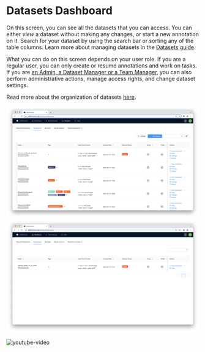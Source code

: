# Datasets Dashboard

On this screen, you can see all the datasets that you can access. 
You can either _view_ a dataset without making any changes, or start a new annotation on it.
Search for your dataset by using the search bar or sorting any of the table columns.
Learn more about managing datasets in the [Datasets guide](../datasets/index.md).

What you can do on this screen depends on your user role. 
If you are a regular user, you can only create or resume annotations and work on tasks. 
If you are [an Admin, a Dataset Manager or a Team Manager](../users/access_rights.md), you can also perform administrative actions, manage access rights, and change dataset settings.

Read more about the organization of datasets [here](../datasets/organization.md).

![Dashboard for Team Managers or Admins with access to dataset settings and additional administration actions.](../images/dashboard_datasets.jpeg)
![Dashboard for Regular Users](../images/dashboard_regular_user.jpeg)

![youtube-video](https://www.youtube.com/embed/naPL1jfCdOc)